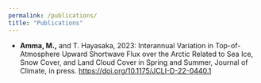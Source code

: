 ```yaml
---
permalink: /publications/
title: "Publications"
---
```


- __Amma, M.,__ and T. Hayasaka, 2023: Interannual Variation in Top-of-Atmosphere Upward Shortwave Flux over the Arctic Related to Sea Ice, Snow Cover, and Land Cloud Cover in Spring and Summer, Journal of Climate, in press. https://doi.org/10.1175/JCLI-D-22-0440.1
